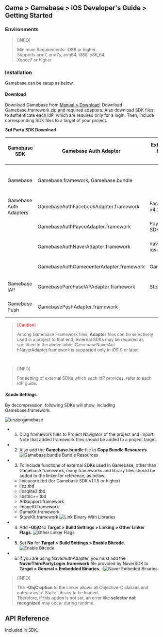 ## Game > Gamebase > iOS Developer's Guide > Getting Started
### Environments


> [INFO]
>
> Minimum Requirements: iOS8 or higher <br/>
> Supports arm7, arm7s, arm64, i386, x86_64<br/>
> Xcode7 or higher
>


### Installation

Gamebase can be setup as below.

#### Download

Download Gamebase from [Manual > Download](/en/Download/#game-gamebase).
Download Gamebase.framework.zip and required adapters.
Also download SDK files to authenticate each IdP, which are required only for a login.
Then, include corresponding SDK files to a target of your project.

**3rd Party SDK Download**

| Gamebase SDK | Gamebase Auth Adapter | External(iOS) SDK & Compatible Version | Usage | External SDK Download Link |
| --- | --- | --- | --- | --- |
| Gamebase | Gamebase.framework, Gamebase.bundle |   | Includes Gamebase interface and key logics |   |
| Gamebase Auth Adapters | GamebaseAuthFacebookAdapter.framework | FacebookSDK v4.17.0 | Supports Facebook logins | [LINK [Go to Download]]( [https://developers.facebook.com/docs/ios/downloads](https://developers.facebook.com/docs/ios/downloads)) |
|   | GamebaseAuthPaycoAdapter.framework | PaycoID Login 3rd SDK v1.1.6 | Supports Payco logins | [LINK [Go to Download]]( [https://developers.payco.com/guide/sdk/download](https://developers.payco.com/guide/sdk/download)) |
|  | GamebaseAuthNaverAdapter.framework | naveridlogin-sdk-ios-4.0.9 | Supports Naver logins | [LINK \[Go to Download\]](https://developers.naver.com/docs/login/sdks/) |
|   | GamebaseAuthGamecenterAdapter.framework | GameKit.framework | Supports Gamecenter logins |   |
| Gamebase IAP | GamebasePurchaseIAPAdapter.framework | StoreKit.framework | Supports in-game purchase | Gamebase Included in IAP |
| Gamebase Push | GamebasePushAdapter.framework |   | Supports Push | Included in Gamebase |

> <font color="red">[Caution]</font><br/>
>
> Among Gamebase Framework files, **Adapter** files can be selectively used in a project to that end, external SDKs may be required as specified in the above table.
> GamebaseNaverAut hNaverAdapter.framework is supported only in iOS 9 or later.

<br/>

> [INFO]
> 
> For setting of external SDKs which each IdP provides, refer to each IdP guide.
>

#### Xcode Settings

By decompression, following SDKs will show, including Gamebase.framework.

![unzip gamebase](http://static.toastoven.net/prod_gamebase/iOSDevelopersGuide/ios-developers-guide-installation-002_1.0.0.png)


* 1) Drag framework files to Project Navigator of the project and import. Note that added framework files should be added to a project target.
* 2) Also add the **Gamebase.bundle** file to **Copy Bundle Resources**.
![Gamebase.bundle Bundle Resources](http://static.toastoven.net/prod_gamebase/iOSDevelopersGuide/ios-developers-guide-installation-003_1.0.0.png)
* 3) To include functions of external SDKs used in Gamebase, other than Gamebase framework, many frameworks and library files should be added to the linker for reference, as below.
    * libicucore.tbd (for Gamebase SDK v1.1.5 or higher)
    * libz.tbd
    * libsqlite3.tbd
    * libstdc++.tbd
    * AdSupport.framework
    * ImageIO.framework
    * GameKit.framework
    * StoreKit.framework
![Link Binary With Libraries](http://static.toastoven.net/prod_gamebase/iOSDevelopersGuide/ios-developers-guide-installation-005_1.0.0.png)
* 4) Add **-ObjC** to **Target > Build Settings > Linking > Other Linker Flags**.
![Other Linker Flags](http://static.toastoven.net/prod_gamebase/iOSDevelopersGuide/ios-developers-guide-installation-006_1.0.0.png)
* 5) Set **No** for **Target > Build Settings > Enable Bitcode**.
![Enable Bitcode](http://static.toastoven.net/prod_gamebase/iOSDevelopersGuide/ios-developers-guide-installation-007_1.0.0.png)
* 6) If you are using NaverAuthAdapter, you must add the **NaverThirdPartyLogin.framework** file provided by NaverSDK to **Target > General > Embedded Binaries**.
 -![Naver Embeded Binaries](http://static.toastoven.net/prod_gamebase/iOSDevelopersGuide/ios-developers-guide-started-001_1.7.0.png)

> [INFO]
>
> The **-ObjC option** to the Linker allows all Objective-C classes and categories of Static Library to be loaded. <br/>
> Therefore, if this option is not set, an error like **selector not recognized** may occur during runtime.
>

## API Reference

Included in SDK.
